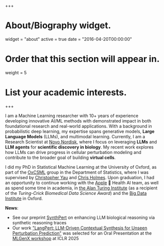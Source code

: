 +++
# About/Biography widget.
widget = "about"
active = true
date = "2016-04-20T00:00:00"

# Order that this section will appear in.
weight = 5

# List your academic interests.
 
+++

I am a Machine Learning researcher with 10+ years of experience developing innovative AI/ML methods with demonstrated impact in both foundational research and real-world applications. With a background in probabilistic deep learning, my expertise spans generative models, **Large Language Models** (LLMs), and multimodal learning. Currently, I am a Research Scientist at [Novo Nordisk](https://www.novonordisk.com/), where I focus on leveraging **LLMs** and **LLM agents** for **scientific discovery in biology**. My recent work explores how LLMs can drive progress in cellular perturbation modeling and contribute to the broader goal of building **virtual cells**. 

I did my PhD in Statistical Machine Learning at the University of Oxford, as part of the [OxCSML](http://csml.stats.ox.ac.uk/) group in the Department of Statistics, where I was supervised by [Christopher Yau](http://cwcyau.github.io/) and [Chris Holmes](http://www.stats.ox.ac.uk/~cholmes/). Upon graduation, I had an opportunity to continue working with the [Apple](https://www.apple.com/by/ios/health/)  Health AI team, as well as spend some time in academia, in [the Alan Turing Institute](https://www.turing.ac.uk/) (as a recipient of the *Turing-Crick Biomedical Data Science Award*) and the [Big Data Institute](https://www.bdi.ox.ac.uk/) in Oxford.  

**News**: 

* See our preprint [SynthPert](https://www.arxiv.org/abs/2509.25346) on enhancing LLM biological reasoning via synthetic reasoning traces
* Our work ["LangPert: LLM-Driven Contextual Synthesis for Unseen Perturbation Prediction"](https://openreview.net/forum?id=Tmx4o3Jg55) was selected for an Oral Presentation at the [MLGenX workshop](https://mlgenx.github.io/index.html) at ICLR 2025
